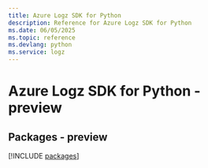 ```yaml
---
title: Azure Logz SDK for Python
description: Reference for Azure Logz SDK for Python
ms.date: 06/05/2025
ms.topic: reference
ms.devlang: python
ms.service: logz
---
```

# Azure Logz SDK for Python - preview
## Packages - preview
[!INCLUDE [packages](logz-index.md)]